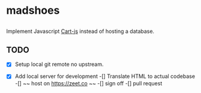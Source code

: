 # madshoes
##

Implement Javascript [Cart-js](https://github.com/wojodesign/simplecart-js) instead of hosting a database.
## TODO
-[x] Setup local git remote no upstream.

-[x] Add local server for development
-[] Translate HTML to actual codebase
-[] ~~ host on https://zeet.co ~~
-[] sign off
-[] pull request
